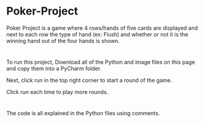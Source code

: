 # Poker-Project
Poker Project is a game where 4 rows/hands of five cards are displayed and next to each row the type of hand (ex: Flush) and whether or not it is the winning hand out of the four hands is shown.
#
To run this project, Download all of the Python and image files on this page and copy them into a PyCharm folder.

Next, click run in the top right corner to start a round of the game. 

Click run each time to play more rounds.
#
The code is all explained in the Python files using comments.
